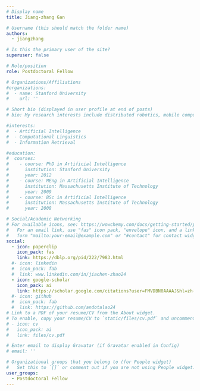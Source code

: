 ```yaml
---
# Display name
title: Jiang-zhang Gan

# Username (this should match the folder name)
authors:
  - jiangzhang

# Is this the primary user of the site?
superuser: false

# Role/position
role: Postdoctoral Fellow

# Organizations/Affiliations
#organizations:
#  - name: Stanford University
#    url: ''

# Short bio (displayed in user profile at end of posts)
# bio: My research interests include distributed robotics, mobile computing and programmable matter.

#interests:
#  - Artificial Intelligence
#  - Computational Linguistics
#  - Information Retrieval

#education:
#  courses:
#    - course: PhD in Artificial Intelligence
#      institution: Stanford University
#      year: 2012
#    - course: MEng in Artificial Intelligence
#      institution: Massachusetts Institute of Technology
#      year: 2009
#    - course: BSc in Artificial Intelligence
#      institution: Massachusetts Institute of Technology
#      year: 2008

# Social/Academic Networking
# For available icons, see: https://wowchemy.com/docs/getting-started/page-builder/#icons
#   For an email link, use "fas" icon pack, "envelope" icon, and a link in the
#   form "mailto:your-email@example.com" or "#contact" for contact widget.
social:
  - icon: paperclip
    icon_pack: fas
    link: https://dblp.org/pid/222/7983.html
  #- icon: linkedin
  #  icon_pack: fab
  #  link: www.linkedin.com/in/jiachen-zhao24
  - icon: google-scholar
    icon_pack: ai
    link: https://scholar.google.com/citations?user=FMVDBN0AAAAJ&hl=zh-CN
  #- icon: github
  #  icon_pack: fab
  #  link: https://github.com/andotalao24
# Link to a PDF of your resume/CV from the About widget.
# To enable, copy your resume/CV to `static/files/cv.pdf` and uncomment the lines below.
# - icon: cv
#   icon_pack: ai
#   link: files/cv.pdf

# Enter email to display Gravatar (if Gravatar enabled in Config)
# email: ''

# Organizational groups that you belong to (for People widget)
#   Set this to `[]` or comment out if you are not using People widget.
user_groups:
  - Postdoctoral Fellow
---
```

